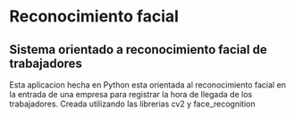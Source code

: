 # Reconocimiento facial 
## Sistema orientado a reconocimiento facial de trabajadores
Esta aplicacion hecha en Python esta orientada al reconocimiento facial en la entrada de una empresa para registrar la hora de llegada de los trabajadores.
 Creada utilizando las librerias cv2 y face_recognition
